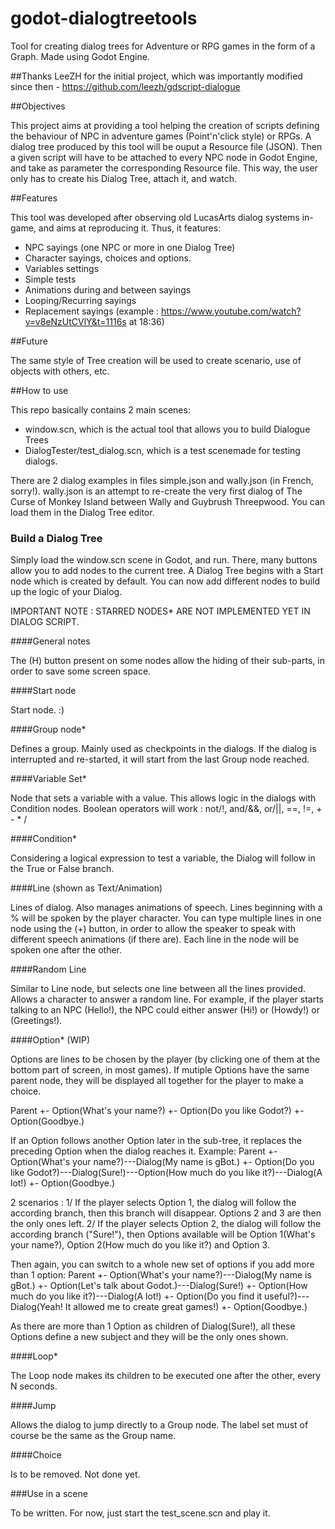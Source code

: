 # godot-dialogtreetools

Tool for creating dialog trees for Adventure or RPG games in the form of a Graph.
Made using Godot Engine.



##Thanks
LeeZH for the initial project, which was importantly modified since then - https://github.com/leezh/gdscript-dialogue

##Objectives

This project aims at providing a tool helping the creation of scripts defining the behaviour of NPC in adventure games (Point'n'click style) or RPGs. A dialog tree produced by this tool will be ouput a Resource file (JSON). Then a given script will have to be attached to every NPC node in Godot Engine, and take as parameter the corresponding Resource file. This way, the user only has to create his Dialog Tree, attach it, and watch.

##Features

This tool was developed after observing old LucasArts dialog systems in-game, and aims at reproducing it. Thus, it features:
- NPC sayings (one NPC or more in one Dialog Tree)
- Character sayings, choices and options.
- Variables settings
- Simple tests
- Animations during and between sayings
- Looping/Recurring sayings
- Replacement sayings (example : https://www.youtube.com/watch?v=v8eNzUtCVlY&t=1116s at 18:36)

##Future

The same style of Tree creation will be used to create scenario, use of objects with others, etc.

##How to use

This repo basically contains 2 main scenes:
- window.scn, which is the actual tool that allows you to build Dialogue Trees
- DialogTester/test_dialog.scn, which is a test scenemade for testing dialogs.

There are 2 dialog examples in files simple.json and wally.json (in French, sorry!). wally.json is an attempt to re-create the very first dialog of The Curse of Monkey Island between Wally and Guybrush Threepwood. You can load them in the Dialog Tree editor.

### Build a Dialog Tree

Simply load the window.scn scene in Godot, and run.
There, many buttons allow you to add nodes to the current tree. A Dialog Tree begins with a Start node which is created by default. You can now add different nodes to build up the logic of your Dialog.

IMPORTANT NOTE : STARRED NODES* ARE NOT IMPLEMENTED YET IN DIALOG SCRIPT.

####General notes

The (H) button present on some nodes allow the hiding of their sub-parts, in order to save some screen space.

####Start node 

Start node. :)

####Group node*

Defines a group. Mainly used as checkpoints in the dialogs. If the dialog is interrupted and re-started, it will start from the last Group node reached.

####Variable Set* 

Node that sets a variable with a value. This allows logic in the dialogs with Condition nodes.
Boolean operators will work : not/!, and/&&, or/||, ==, !=, + - * /

####Condition*

Considering a logical expression to test a variable, the Dialog will follow in the True or False branch.

####Line (shown as Text/Animation)

Lines of dialog. Also manages animations of speech.
Lines beginning with a % will be spoken by the player character. 
You can type multiple lines in one node using the (+) button, in order to allow the speaker to speak with different speech animations (if there are). Each line in the node will be spoken one after the other.

####Random Line

Similar to Line node, but selects one line between all the lines provided. Allows a character to answer a random line. For example, if the player starts talking to an NPC (Hello!), the NPC could either answer (Hi!) or (Howdy!) or (Greetings!).

####Option* (WIP)

Options are lines to be chosen by the player (by clicking one of them at the bottom part of screen, in most games).
If mutiple Options have the same parent node, they will be displayed all together for the player to make a choice.

Parent
+- Option(What's your name?)
+- Option(Do you like Godot?)
+- Option(Goodbye.)

If an Option follows another Option later in the sub-tree, it replaces the preceding Option when the dialog reaches it. Example:
Parent
+- Option(What's your name?)---Dialog(My name is gBot.)
+- Option(Do you like Godot?)---Dialog(Sure!)---Option(How much do you like it?)---Dialog(A lot!)
+- Option(Goodbye.)

2 scenarios :
1/ If the player selects Option 1, the dialog will follow the according branch, then this branch will disappear. Options 2 and 3 are then the only ones left.
2/ If the player selects Option 2, the dialog will follow the according branch ("Sure!"), then Options available will be Option 1(What's your name?), Option 2(How much do you like it?) and Option 3.

Then again, you can switch to a whole new set of options if you add more than 1 option:
Parent
+- Option(What's your name?)---Dialog(My name is gBot.)
+- Option(Let's talk about Godot.)---Dialog(Sure!)
																+- Option(How much do you like it?)---Dialog(A lot!)
																+- Option(Do you find it useful?)---Dialog(Yeah! It allowed me to create great games!)
+- Option(Goodbye.)

As there are more than 1 Option as children of Dialog(Sure!), all these Options define a new subject and they will be the only ones shown.

####Loop*

The Loop node makes its children to be executed one after the other, every N seconds.

####Jump

Allows the dialog to jump directly to a Group node. The label set must of course be the same as the Group name.

####Choice 

Is to be removed. Not done yet.




###Use in a scene

To be written. 
For now, just start the test_scene.scn and play it.







